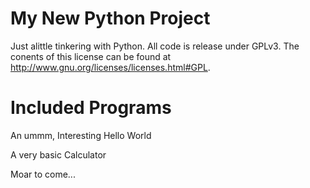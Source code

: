 My New Python Project
=====================
Just alittle tinkering with Python.
All code is release under GPLv3.
The conents of this license can be found at http://www.gnu.org/licenses/licenses.html#GPL.

Included Programs
=====================
An ummm, Interesting Hello World

A very basic Calculator

Moar to come...

